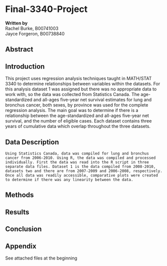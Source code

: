 # Final-3340-Project
**Written by** <br/>
Rachel Burke, B00741003 <br/>
Jayce Forgeron, B00738840
## Abstract
## Introduction
  This project uses regression analysis techniques taught in MATH/STAT 3340 to determine relationships between variables within the datasets. For this analysis dataset 1 was assigned but there was no appropriate data to work with, so the data was collected from Statistics Canada. The age-standardized and all-ages five-year net survival estimates for lung and bronchus cancer, both sexes, by province was used for the complete regression analysis. The main goal was to determine if there is a relationship between the age-standardized and all-ages five-year net survival, and the number of eligible cases. Each dataset contains three years of cumulative data which overlap throughout the three datasets. 
## Data Description
	Using Statistics Canada, data was compiled for lung and bronchus cancer from 2006-2010. Using R, the data was compiled and processed individually. First the data was read into the R script in three separate data files. Dataset 1 is the data compiled from 2008-2010, datasets two and there are from 2007-2009 and 2006-2008, respectively. Once all data was readily accessible, comparative plots were created to determine if there was any linearity between the data.
## Methods
## Results
## Conclusion
## Appendix
See attached files at the beginning
